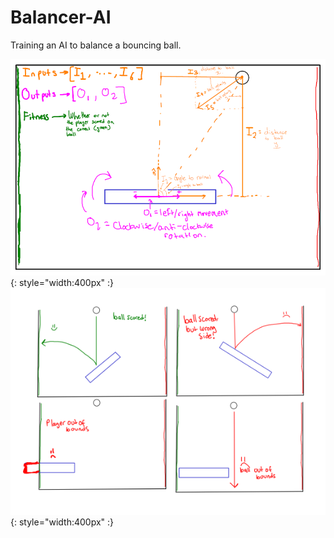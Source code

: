 # Balancer-AI
 Training an AI to balance a bouncing ball.

![game idea](game.png){: style="width:400px" :}
![death](Plan.png){: style="width:400px" :}